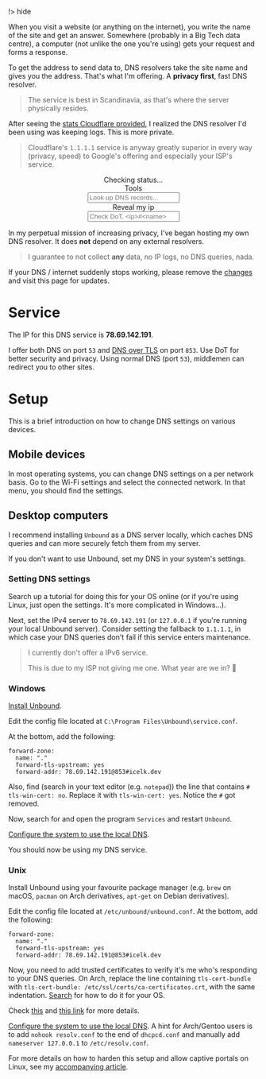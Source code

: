 !> hide

<head>
    <title>DNS resolver & lookup</title>
    <meta name="permalinks" content="not-titles"> <!-- part of JS on icelk.dev & kvarn.org, options: disabled|enabled|not-titles -->
    <meta name="description" content="Fast, log-free and privacy first independent DNS resolver. DNS MX, A, AAAA lookup & DNS over TLS verifier / checker.">
    <script src="script.js" defer></script>
    <link rel="stylesheet" type="text/css" href="style.css">
</head>

When you visit a website (or anything on the internet), you write the name of the site and get an answer.
Somewhere (probably in a Big Tech data centre), a computer (not unlike the one you're using)
gets your request and forms a response.

To get the address to send data to, DNS resolvers take the site name and gives you the address. That's what I'm offering. A **privacy first**, fast DNS resolver.

> The service is best in Scandinavia, as that's where the server physically resides.

After seeing the [stats Cloudflare provided](https://blog.cloudflare.com/october-2021-facebook-outage/),
I realized the DNS resolver I'd been using was keeping logs. This is more private.

> Cloudflare's `1.1.1.1` service is anyway greatly superior in every way (privacy, speed) to Google's offering and especially your ISP's service.

<div id="status" style="text-align: center;">Checking status...</div>

<div id="tools" style="text-align: center;">
    <div id="toolsHeading">Tools</div>
    <input id="lookup" class="box" type="url" placeholder="Look up DNS records...">
    <br>
    <span id="lookupResult" class="result box" style="display: none;"></span>
    <span id="getIp" class="box">Reveal my ip</span>
    <br>
    <input id="tlsCheck" class="box" type="text" placeholder="Check DoT, <ip>#<name>">
    <br>
    <span id="tlsCheckResult" class="result box" style="display: none;"></span>
</div>

In my perpetual mission of increasing privacy, I've began hosting my own DNS resolver. It does **not** depend on any external resolvers.

> I guarantee to not collect **any** data, no IP logs, no DNS queries, nada.

If your DNS / internet suddenly stops working, please remove the [changes](#setup) and visit this page for updates.

# Service

The IP for this DNS service is **78.69.142.191**.

I offer both DNS on port `53` and [DNS over TLS](https://en.wikipedia.org/wiki/DNS_over_TLS) on port `853`.
Use DoT for better security and privacy. Using normal DNS (port `53`), middlemen can redirect you to other sites.

# Setup

This is a brief introduction on how to change DNS settings on various devices.

## Mobile devices

In most operating systems, you can change DNS settings on a per network basis.
Go to the Wi-Fi settings and select the connected network. In that menu, you should find the settings.

## Desktop computers

I recommend installing `Unbound` as a DNS server locally, which caches DNS queries and can more securely fetch them from my server.

If you don't want to use Unbound, set my DNS in your system's settings.

### Setting DNS settings

Search up a tutorial for doing this for your OS online (or if you're using Linux, just open the settings. It's more complicated in Windows...).

Next, set the IPv4 server to `78.69.142.191` (or `127.0.0.1` if you're running your local Unbound server).
Consider setting the fallback to `1.1.1.1`, in which case your DNS queries don't fail if this service enters maintenance.

> I currently don't offer a IPv6 service.
>
> This is due to my ISP not giving me one. What year are we in? 🤯

### Windows

[Install Unbound](https://nlnetlabs.nl/projects/unbound/download/).

Edit the config file located at `C:\Program Files\Unbound\service.conf`.

At the bottom, add the following:

```
forward-zone:
  name: "."
  forward-tls-upstream: yes
  forward-addr: 78.69.142.191@853#icelk.dev
```

Also, find (search in your text editor (e.g. `notepad`)) the line that contains `# tls-win-cert: no`.
Replace it with `tls-win-cert: yes`. Notice the `#` got removed.

Now, search for and open the program `Services` and restart `Unbound`.

[Configure the system to use the local DNS](#setting-dns-settings).

You should now be using my DNS service.

### Unix

Install Unbound using your favourite package manager
(e.g. `brew` on macOS, `pacman` on Arch derivatives, `apt-get` on Debian derivatives).

Edit the config file located at `/etc/unbound/unbound.conf`.
At the bottom, add the following:

```
forward-zone:
  name: "."
  forward-tls-upstream: yes
  forward-addr: 78.69.142.191@853#icelk.dev
```

Now, you need to add trusted certificates to verify it's me who's responding to your DNS queries.
On Arch, replace the line containing `tls-cert-bundle` with `tls-cert-bundle: /etc/ssl/certs/ca-certificates.crt`, with the same indentation.
[Search](https://search.brave.com) for how to do it for your OS.

Check [this](https://wiki.archlinux.org/title/Unbound#Manually_specifying_DNS_servers)
and [this link](https://wiki.archlinux.org/title/Unbound#Forwarding_using_DNS_over_TLS)
for more details.

[Configure the system to use the local DNS](#setting-dns-settings).
A hint for Arch/Gentoo users is to add `nohook resolv.conf` to the end of `dhcpcd.conf` and manually add `nameserver 127.0.0.1` to `/etc/resolv.conf`.

For more details on how to harden this setup and allow captive portals on Linux,
see my [accompanying article](/articles/dns-unbound-setup.).

